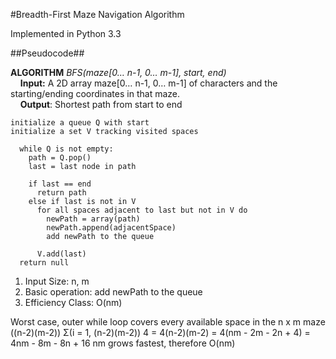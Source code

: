 #Breadth-First Maze Navigation Algorithm

Implemented in Python 3.3

##Pseudocode##

**ALGORITHM**   *BFS(maze[0… n-1, 0… m-1], start, end)*
<br>&nbsp;&nbsp;&nbsp;&nbsp;**Input:** A 2D array maze[0… n-1, 0… m-1] of characters and the starting/ending coordinates in that maze.
<br>&nbsp;&nbsp;&nbsp;&nbsp;**Output**: Shortest path from start to end
```
initialize a queue Q with start
initialize a set V tracking visited spaces

  while Q is not empty:
  	path = Q.pop()
  	last = last node in path

  	if last == end
      return path
   	else if last is not in V
      for all spaces adjacent to last but not in V do
        newPath = array(path)
        newPath.append(adjacentSpace)
        add newPath to the queue

      V.add(last)
  return null
```
1.	Input Size: n, m
2.	Basic operation: add newPath to the queue
3.	Efficiency Class: O(nm)

<p>Worst case, outer while loop covers every available space in the n x m maze ((n-2)(m-2))
Σ(i = 1, (n-2)(m-2)) 4 = 4(n-2)(m-2) = 4(nm - 2m - 2n + 4) = 4nm - 8m - 8n + 16 nm grows fastest, therefore O(nm)
